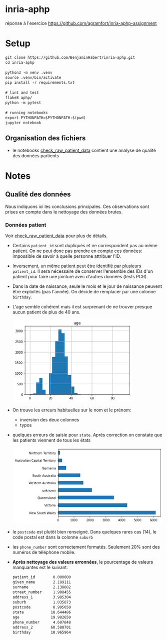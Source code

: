 # inria-aphp

réponse à l'exercice https://github.com/agramfort/inria-aphp-assignment


# Setup

```
git clone https://github.com/BenjaminHabert/inria-aphp.git
cd inria-aphp

python3 -m venv .venv
source .venv/bin/activate
pip install -r requirements.txt

# lint and test
flake8 aphp/
python -m pytest

# running notebooks
export PYTHONPATH=$PYTHONPATH:$(pwd)
jupyter notebook
```

## Organisation des fichiers

- le notebooks [check_raw_patient_data](notebooks/2020-09-13_check_raw_patient_data.ipynb) contient une analyse de qualité des données partients

# Notes

## Qualité des données

Nous indiquons ici les conclusions principales. Ces observations sont prises en compte dans le nettoyage
des données brutes.

### Données patient

Voir [check_raw_patient_data](notebooks/2020-09-13_check_raw_patient_data.ipynb) pour plus de détails.

- Certains `patient_id` sont dupliqués et ne correspondent pas au même patient. On ne peut donc pas prendre en compte ces
  données: impossible de savoir à quelle personne attribuer l'ID.

- Inversement, un même patient peut être identifié par plusieurs `patient_id`. Il sera nécessaire de conserver l'ensemble
  des IDs d'un patient pour faire une jointure avec d'autres données (tests PCR).

- Dans la date de naissance, seule le mois et le jour de naissance peuvent être exploités (pas l'année). On décide de
  remplacer par une colonne `birthday`.

- L'age semble cohérent mais il est surprenant de ne trouver presque aucun patient de plus de 40 ans.

    ![](images/age_distribution.png)

- On trouve les erreurs habituelles sur le nom et le prénom:
    - inversion des deux colonnes
    - typos

- quelques erreurs de saisie pour `state`. Après correction on constate que les patients viennent de tous les états

    ![](images/state_distribution.png)

- le `postcode` est plutôt bien renseigné. Dans quelques rares cas (14), le code postal est dans la colonne `suburb`
- les `phone_number` sont correctement formatés. Seulement 20% sont des numéros de téléphone mobile.

- **Après nettoyage des valeurs erronnées**, le pourcentage de valeurs manquantes est le suivant:

    ```
    patient_id        0.000000
    given_name        2.189111
    surname           2.138082
    street_number     1.908455
    address_1         3.985304
    suburb            1.035873
    postcode          0.995050
    state            10.644486
    age              19.982650
    phone_number      4.607848
    address_2        60.580701
    birthday         10.965964
    ```
